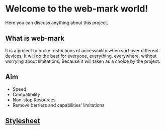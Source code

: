 # Welcome to the web-mark world!
Here you can discuss anything about this project.

## What is web-mark
It is a project to brake restrictions of accessibility when surf over different devices.
 It will do the best for everyone, everything, everywhere, without worrying about limitations.
 Because it will taken as a choice by the project.

## Aim
- Speed
- Compatibility
- Non-stop Resources
- Remove barriers and capabilities' limitations 
## [Stylesheet](https://amalbenny.github.io/web-mark/stylesheet.css)
